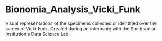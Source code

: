 # Bionomia_Analysis_Vicki_Funk
Visual representations of the specimens collected or identified over the career of Vicki Funk. Created during an internship with the Smithsonian Institution's Data Science Lab.
